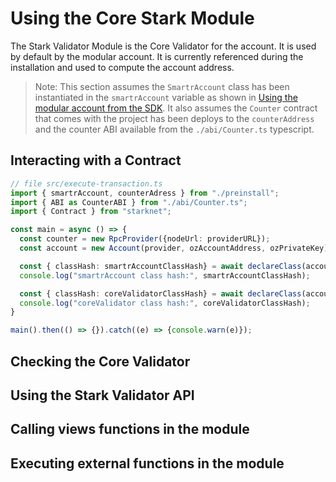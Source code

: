 # Using the Core Stark Module

The Stark Validator Module is the Core Validator for the account. It is used by
default by the modular account. It is currently referenced during the
installation and used to compute the account address.

> Note: This section assumes the `SmartrAccount` class has been instantiated
> in the `smartrAccount` variable as shown in
> [Using the modular account from the SDK](./SDKS-DEPLOYMENT.md#using-the-modular-account-from-the-sdk).
> It also assumes the `Counter` contract that comes with the project has been
> deploys to the `counterAddress` and the counter ABI available from the
> `./abi/Counter.ts` typescript.

## Interacting with a Contract


```typescript
// file src/execute-transaction.ts
import { smartrAccount, counterAdress } from "./preinstall";
import { ABI as CounterABI } from "./abi/Counter.ts";
import { Contract } from "starknet";

const main = async () => {
  const counter = new RpcProvider({nodeUrl: providerURL});
  const account = new Account(provider, ozAccountAddress, ozPrivateKey);

  const { classHash: smartrAccountClassHash} = await declareClass(account, "SmartrAccount");
  console.log("smartrAccount class hash:", smartrAccountClassHash);

  const { classHash: coreValidatorClassHash} = await declareClass(account, "CoreValidator");
  console.log("coreValidator class hash:", coreValidatorClassHash);
}

main().then(() => {}).catch((e) => {console.warn(e)});
```

## Checking the Core Validator

## Using the Stark Validator API

## Calling views functions in the module

## Executing external functions in the module

